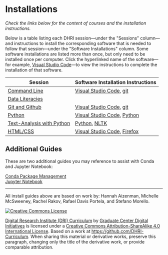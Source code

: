 # Installations

_Check the links below for the content of courses and the installation instructions._

Below is a table listing each DHRI session—under the "Sessions" column—and instructions to install the corresponding software that is needed to follow that session—under the "Software Installations" column. Some software installations are listed more than once, but only need to be installed once per computer. Click the hyperlinked name of the software—for example, [Visual Studio Code](sections/vscode.md)—to view the instructions to complete the installation of that software.  

Session | Software Installation Instructions
--------| ---------
[Command Line](https://github.com/DHRI-Curriculum/command-line) | [Visual Studio Code](sections/vscode.md), [git](sections/git.md) | 
[Data Literacies](https://github.com/DHRI-Curriculum/data-literacies) |
[Git and Github](https://github.com/DHRI-Curriculum/git) | [Visual Studio Code](sections/vscode.md), [git](sections/git.md) |
[Python](https://github.com/DHRI-Curriculum/python) | [Visual Studio Code](sections/vscode.md), [Python](sections/python.md) | 
[Text-Analysis with Python](https://github.com/DHRI-Curriculum/text-analysis) | [Python](sections/python.md), [NLTK](sections/nltk.md) |
[HTML/CSS](https://github.com/DHRI-Curriculum/html-css) | [Visual Studio Code](sections/vscode.md), [Firefox](https://www.mozilla.org/en-US/firefox/new/) 
<!--
[Intro to R](https://github.com/GC-DRI/R) | [R](sections/R.md) |
[Data Analysis with R](https://github.com/GC-DRI/R_data_analysis) | [R](sections/R.md) |
[Data Visualization with R](https://github.com/GC-DRI/R_data_vis) | [R](sections/R.md) |
[Mapping](https://github.com/GC-DRI/mapping) | [QGIS](sections/qgis.md) |
[Omeka](https://github.com/GC-DRI/omeka) | [Omeka](https://github.com/GCDigitalFellows/omeka/blob/master/sections/omekainstall.md) | [Omeka.net](https://github.com/GCDigitalFellows/omeka/blob/master/omekainstall.md) |
[Twitter API](https://github.com/GC-DRI/twitter-api) | [Python](sections/python.md), [Tweepy](sections/tweepy.md) | [Conda](sections/conda.md), [Jupyter](sections/jupyter.md) |
-->

## Additional Guides  

These are two additional guides you may reference to assist with Conda and Jupyter Notebook:  

[Conda Package Management](sections/conda.md)  
[Jupyter Notebook](sections/jupyter.md)  
 
---

All install guides above are based on work by: Hannah Aizenman, Michelle McSweeney, Rachel Rakov, Rafael Davis Portela, and Stefano Morello.

[![Creative Commons License](https://i.creativecommons.org/l/by-sa/4.0/88x31.png)](http://creativecommons.org/licenses/by-sa/4.0/)

[Digital Research Institute (DRI) Curriculum](http://purl.org/dc/terms/) by [Graduate Center Digital Initiatives](https://gcdi.commons.gc.cuny.edu/) is licensed under a [Creative Commons Attribution-ShareAlike 4.0 International License](http://creativecommons.org/licenses/by-sa/4.0/). Based on a work at <https://github.com/DHRI-Curriculum>. When sharing this material or derivative works, preserve this paragraph, changing only the title of the derivative work, or provide comparable attribution.
